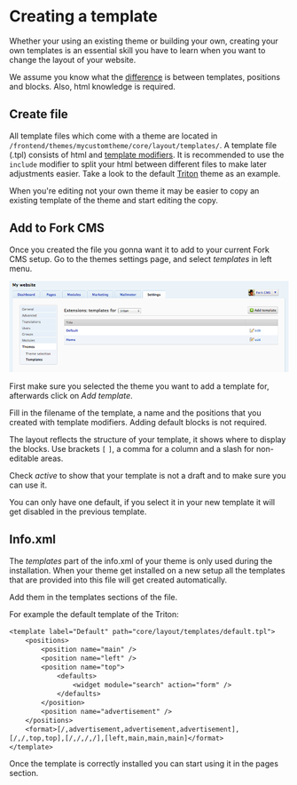# Creating a template

Whether your using an existing theme or building your own, creating your own templates is an essential skill you have to learn when you want to change the layout of your website.

We assume you know what the [difference](page_templates_positions_and_blocks.md) is between templates, positions and blocks. Also, html knowledge is required.


## Create file

All template files which come with a theme are located in `/frontend/themes/mycustomtheme/core/layout/templates/`. A template file (.tpl) consists of html and [template modifiers](template_modifiers.md). It is recommended to use the `include` modifier to split your html between different files to make later adjustments easier. Take a look to the default [Triton](https://github.com/forkcms/forkcms/tree/master/frontend/themes/triton/core/layout/templates) theme as an example.

When you're editing not your own theme it may be easier to copy an existing template of the theme and start editing the copy.

## Add to Fork CMS

Once you created the file you gonna want it to add to your current Fork CMS setup. Go to the themes settings page, and select *templates* in left menu.

![Templates settings](assets/settings_themes_templates.png)

First make sure you selected the theme you want to add a template for, afterwards click on *Add template*.

Fill in the filename of the template, a name and the positions that you created with template modifiers. Adding default blocks is not required.

The layout reflects the structure of your template, it shows where to display the blocks. Use brackets `[` `]`, a comma for a column and a slash for non-editable areas.

Check *active* to show that your template is not a draft and to make sure you can use it.

You can only have one default, if you select it in your new template it will get disabled in the previous template.

## Info.xml

The *templates* part of the info.xml of your theme is only used during the installation. When your theme get installed on a new setup all the templates that are provided into this file will get created automatically.

Add them in the templates sections of the file.

For example the default template of the Triton:

```
<template label="Default" path="core/layout/templates/default.tpl">
	<positions>
		<position name="main" />
		<position name="left" />
		<position name="top">
			<defaults>
				<widget module="search" action="form" />
			</defaults>
		</position>
		<position name="advertisement" />
	</positions>
	<format>[/,advertisement,advertisement,advertisement],[/,/,top,top],[/,/,/,/],[left,main,main,main]</format>
</template>
```

Once the template is correctly installed you can start using it in the pages section.